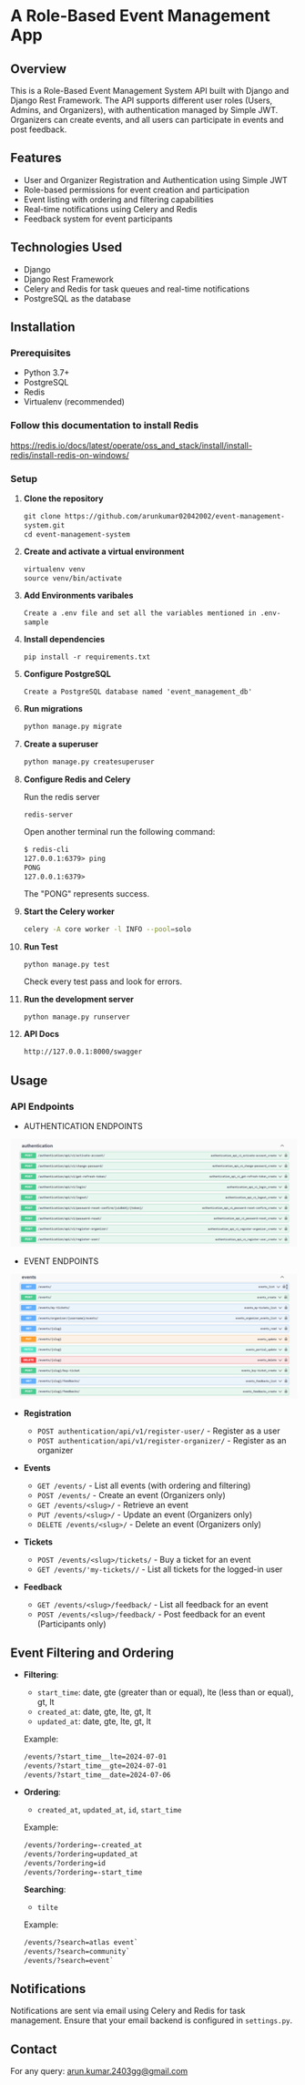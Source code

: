 # A Role-Based Event Management App

## Overview

This is a Role-Based Event Management System API built with Django and Django Rest Framework.
The API supports different user roles (Users, Admins, and Organizers), with authentication managed by Simple JWT.
Organizers can create events, and all users can participate in events and post feedback.

## Features

- User and Organizer Registration and Authentication using Simple JWT
- Role-based permissions for event creation and participation
- Event listing with ordering and filtering capabilities
- Real-time notifications using Celery and Redis
- Feedback system for event participants

## Technologies Used

- Django
- Django Rest Framework
- Celery and Redis for task queues and real-time notifications
- PostgreSQL as the database

## Installation

### Prerequisites

- Python 3.7+
- PostgreSQL
- Redis
- Virtualenv (recommended)

### Follow this documentation to install Redis
<a href="https://redis.io/docs/latest/operate/oss_and_stack/install/install-redis/install-redis-on-windows/">https://redis.io/docs/latest/operate/oss_and_stack/install/install-redis/install-redis-on-windows/</a>

### Setup

1. **Clone the repository**
    ```
    git clone https://github.com/arunkumar02042002/event-management-system.git
    cd event-management-system
    ```

2. **Create and activate a virtual environment**
    ```
    virtualenv venv
    source venv/bin/activate
    ```

3. **Add Environments varibales**
    ```
    Create a .env file and set all the variables mentioned in .env-sample
    ```

4. **Install dependencies**
    ```
    pip install -r requirements.txt
    ```

5. **Configure PostgreSQL**

    ```
    Create a PostgreSQL database named 'event_management_db'
    ```

6. **Run migrations**
    ```sh
    python manage.py migrate
    ```

7. **Create a superuser**
    ```sh
    python manage.py createsuperuser
    ```

8. **Configure Redis and Celery**

    Run the redis server
    ```
    redis-server
    ```

    Open another terminal run the following command:
    ```
    $ redis-cli
    127.0.0.1:6379> ping
    PONG
    127.0.0.1:6379>
    ```

    The "PONG" represents success.

9. **Start the Celery worker**
    ```sh
    celery -A core worker -l INFO --pool=solo
    ```

10. **Run Test**
    ```
    python manage.py test
    ```
    Check every test pass and look for errors.

11. **Run the development server**
    ```sh
    python manage.py runserver
    ```
12. **API Docs**
    ```sh
    http://127.0.0.1:8000/swagger
    ```

## Usage

### API Endpoints

- AUTHENTICATION ENDPOINTS

![AUTHENTICATION ENDPOINTS](readme_images/image.png)

- EVENT ENDPOINTS

![EVENT ENDPOINTS](readme_images/image-1.png)



- **Registration**
  - `POST authentication/api/v1/register-user/` - Register as a user
  - `POST authentication/api/v1/register-organizer/` - Register as an organizer

- **Events**
  - `GET /events/` - List all events (with ordering and filtering)
  - `POST /events/` - Create an event (Organizers only)
  - `GET /events/<slug>/` - Retrieve an event
  - `PUT /events/<slug>/` - Update an event (Organizers only)
  - `DELETE /events/<slug>/` - Delete an event (Organizers only)

- **Tickets**
  - `POST /events/<slug>/tickets/` - Buy a ticket for an event
  - `GET /events/'my-tickets//` - List all tickets for the logged-in user

- **Feedback**
  - `GET /events/<slug>/feedback/` - List all feedback for an event
  - `POST /events/<slug>/feedback/` - Post feedback for an event (Participants only)

## Event Filtering and Ordering

- **Filtering**:
  - `start_time`: date, gte (greater than or equal), lte (less than or equal), gt, lt
  - `created_at`: date, gte, lte, gt, lt
  - `updated_at`: date, gte, lte, gt, lt

  Example:
  ```
  /events/?start_time__lte=2024-07-01
  /events/?start_time__gte=2024-07-01
  /events/?start_time__date=2024-07-06
  ```

- **Ordering**:
  - `created_at`, `updated_at`, `id`, `start_time`

  Example:
  ```
  /events/?ordering=-created_at
  /events/?ordering=updated_at
  /events/?ordering=id
  /events/?ordering=-start_time
  ```

  **Searching**:
  - `tilte`

  Example:
  ```
  /events/?search=atlas event`
  /events/?search=community`
  /events/?search=event`
  ```

## Notifications

Notifications are sent via email using Celery and Redis for task management. Ensure that your email backend is configured in `settings.py`.


## Contact

For any query: arun.kumar.2403gg@gmail.com

